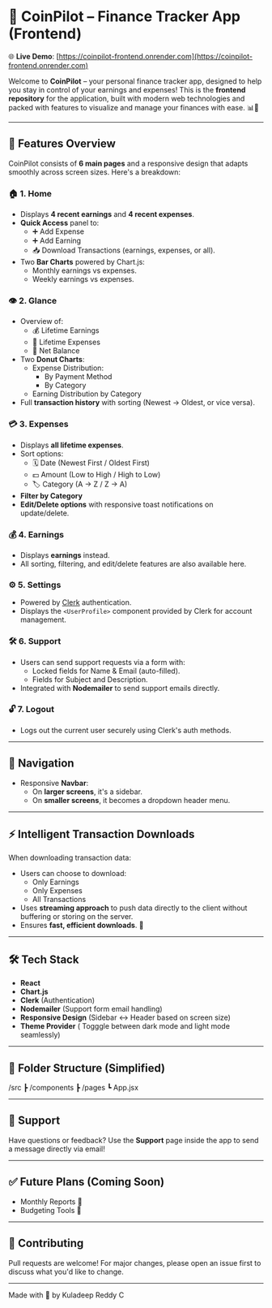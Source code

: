# 💸 CoinPilot – Finance Tracker App (Frontend)

🌐 **Live Demo**: [https://coinpilot-frontend.onrender.com](https://coinpilot-frontend.onrender.com)

Welcome to **CoinPilot** – your personal finance tracker app, designed to help you stay in control of your earnings and expenses! This is the **frontend repository** for the application, built with modern web technologies and packed with features to visualize and manage your finances with ease. 📊📱

---

## 🚀 Features Overview

CoinPilot consists of **6 main pages** and a responsive design that adapts smoothly across screen sizes. Here's a breakdown:

### 🏠 1. Home
- Displays **4 recent earnings** and **4 recent expenses**.
- **Quick Access** panel to:
  - ➕ Add Expense
  - ➕ Add Earning
  - 📥 Download Transactions (earnings, expenses, or all).
- Two **Bar Charts** powered by Chart.js:
  - Monthly earnings vs expenses.
  - Weekly earnings vs expenses.

### 👁️ 2. Glance
- Overview of:
  - 💰 Lifetime Earnings
  - 💸 Lifetime Expenses
  - 🧾 Net Balance
- Two **Donut Charts**:
  - Expense Distribution:
    - By Payment Method
    - By Category
  - Earning Distribution by Category
- Full **transaction history** with sorting (Newest → Oldest, or vice versa).

### 💳 3. Expenses
- Displays **all lifetime expenses**.
- Sort options:
  - 🗓️ Date (Newest First / Oldest First)
  - 💵 Amount (Low to High / High to Low)
  - 🏷️ Category (A → Z / Z → A)
- **Filter by Category**
- **Edit/Delete options** with responsive toast notifications on update/delete.

### 💰 4. Earnings
- Displays **earnings** instead.
- All sorting, filtering, and edit/delete features are also available here.

### ⚙️ 5. Settings
- Powered by [Clerk](https://clerk.com) authentication.
- Displays the `<UserProfile>` component provided by Clerk for account management.

### 🛠️ 6. Support
- Users can send support requests via a form with:
  - Locked fields for Name & Email (auto-filled).
  - Fields for Subject and Description.
- Integrated with **Nodemailer** to send support emails directly.

### 🔓 7. Logout
- Logs out the current user securely using Clerk's auth methods.

---

## 🧭 Navigation

- Responsive **Navbar**:
  - On **larger screens**, it's a sidebar.
  - On **smaller screens**, it becomes a dropdown header menu.
  
---

## ⚡ Intelligent Transaction Downloads

When downloading transaction data:
- Users can choose to download:
  - Only Earnings
  - Only Expenses
  - All Transactions
- Uses **streaming approach** to push data directly to the client without buffering or storing on the server.
- Ensures **fast, efficient downloads**. 🚀

---

## 🛠️ Tech Stack

- **React**
- **Chart.js**
- **Clerk** (Authentication)
- **Nodemailer** (Support form email handling)
- **Responsive Design** (Sidebar ↔ Header based on screen size)
- **Theme Provider** ( Togggle between dark mode and light mode seamlessly)

---

## 📂 Folder Structure (Simplified)
/src
┣ /components
┣ /pages
┗ App.jsx


---

## 📧 Support

Have questions or feedback? Use the **Support** page inside the app to send a message directly via email!

---

## ✅ Future Plans (Coming Soon)
- Monthly Reports 📆
- Budgeting Tools 💼

---

## 🙌 Contributing

Pull requests are welcome! For major changes, please open an issue first to discuss what you'd like to change.

---

Made with 💙 by Kuladeep Reddy C
